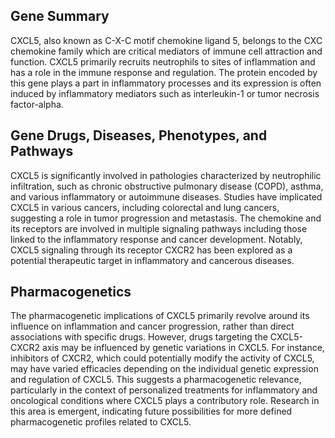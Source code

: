 ## Gene Summary
CXCL5, also known as C-X-C motif chemokine ligand 5, belongs to the CXC chemokine family which are critical mediators of immune cell attraction and function. CXCL5 primarily recruits neutrophils to sites of inflammation and has a role in the immune response and regulation. The protein encoded by this gene plays a part in inflammatory processes and its expression is often induced by inflammatory mediators such as interleukin-1 or tumor necrosis factor-alpha.

## Gene Drugs, Diseases, Phenotypes, and Pathways
CXCL5 is significantly involved in pathologies characterized by neutrophilic infiltration, such as chronic obstructive pulmonary disease (COPD), asthma, and various inflammatory or autoimmune diseases. Studies have implicated CXCL5 in various cancers, including colorectal and lung cancers, suggesting a role in tumor progression and metastasis. The chemokine and its receptors are involved in multiple signaling pathways including those linked to the inflammatory response and cancer development. Notably, CXCL5 signaling through its receptor CXCR2 has been explored as a potential therapeutic target in inflammatory and cancerous diseases.

## Pharmacogenetics
The pharmacogenetic implications of CXCL5 primarily revolve around its influence on inflammation and cancer progression, rather than direct associations with specific drugs. However, drugs targeting the CXCL5-CXCR2 axis may be influenced by genetic variations in CXCL5. For instance, inhibitors of CXCR2, which could potentially modify the activity of CXCL5, may have varied efficacies depending on the individual genetic expression and regulation of CXCL5. This suggests a pharmacogenetic relevance, particularly in the context of personalized treatments for inflammatory and oncological conditions where CXCL5 plays a contributory role. Research in this area is emergent, indicating future possibilities for more defined pharmacogenetic profiles related to CXCL5.